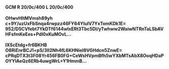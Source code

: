 #### GCM R 20/0c/400 L 20/0c/400
**OHwvHItMVmsh89yh**<br/>**c+9Y/uzUxFbSnqa4rwpzz46FY64YIulV7YxTomKDk1E=**<br/>**952/D5CVfebt7YkDTf6144wlxERt3Tbc5DI/yTwhww2WaiwNTRnTaLSbAVHFsfmKeEes+PdI0xKuMOvL...**<br/><br/>
**IXScEtdg+fr6BKHB**<br/>**O8RiEnrBCJ1+pS/3II2Nh4fL6KHNieI8VGHdcn5ZnwE=**<br/>**cPRqDTX3t3F08Yr456FB0FG+CeWsHVpmBfh5wYXbMTsAbX8OoqHDaPOYYlAeQz6ERb4uwgWrL+Y1HmmB...**